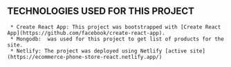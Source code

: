  ## TECHNOLOGIES USED FOR THIS PROJECT 
     * Create React App: This project was bootstrapped with [Create React App](https://github.com/facebook/create-react-app).   
     * Mongodb:  was used for this project to get list of products for the site.
     * Netlify: The project was deployed using Netlify [active site](https://ecommerce-phone-store-react.netlify.app/)


